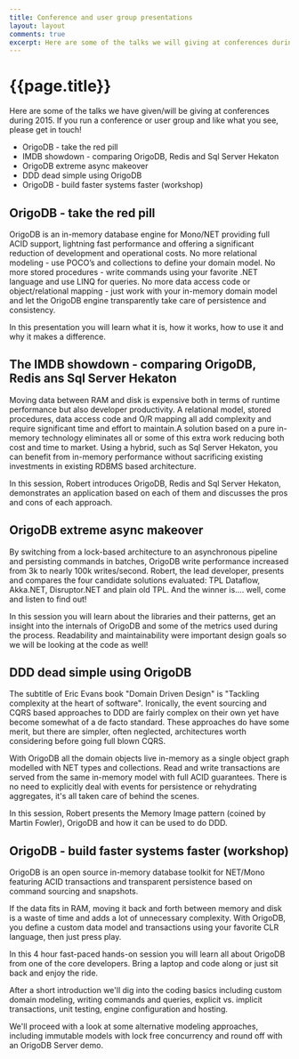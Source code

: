 ```yaml
---
title: Conference and user group presentations
layout: layout
comments: true
excerpt: Here are some of the talks we will giving at conferences during 2015
---
```


# {{page.title}}

Here are some of the talks we have given/will be giving at conferences during 2015. If you run a conference or user group and like what you see, please get in touch!

* OrigoDB - take the red pill
* IMDB showdown - comparing OrigoDB, Redis and Sql Server Hekaton
* OrigoDB extreme async makeover
* DDD dead simple using OrigoDB
* OrigoDB - build faster systems faster (workshop)

## OrigoDB - take the red pill
OrigoDB is an in-memory database engine for Mono/NET providing full ACID support, lightning fast performance and offering a significant reduction of development and operational costs. No more relational modeling - use POCO’s and collections to define your domain model. No more stored procedures - write commands using your favorite .NET language and use LINQ for queries. No more data access code or object/relational mapping - just work with your in-memory domain model and let the OrigoDB engine transparently take care of persistence and consistency.

In this presentation you will learn what it is, how it works, how to use it and why it makes a difference.

## The IMDB showdown - comparing OrigoDB, Redis ans Sql Server Hekaton
Moving data between RAM and disk is expensive both in terms of runtime performance but also developer productivity. A relational model, stored procedures, data access code and O/R mapping all add complexity and require significant time and effort to maintain.A solution based on a pure in-memory technology eliminates all or some of this extra work reducing both cost and time to market. Using a hybrid, such as Sql Server Hekaton, you can benefit from in-memory performance without sacrificing existing investments in existing RDBMS based architecture.

In this session, Robert introduces OrigoDB, Redis and Sql Server Hekaton, demonstrates an application based on each of them and discusses the pros and cons of each approach.

## OrigoDB extreme async makeover
By switching from a lock-based architecture to an asynchronous pipeline and persisting commands in batches, OrigoDB write performance increased from 3k to nearly 100k writes/second. Robert, the lead developer, presents and compares the four candidate solutions evaluated: TPL Dataflow, Akka.NET, Disruptor.NET and plain old TPL. And the winner is.... well, come and listen to find out!

In this session you will learn about the libraries and their patterns, get an insight into the internals of OrigoDB and some of the metrics used during the process. Readability and maintainability were important design goals so we will be looking at the code as well!

## DDD dead simple using OrigoDB
The subtitle of Eric Evans book "Domain Driven Design" is "Tackling complexity at the heart of software". Ironically, the event sourcing and CQRS based approaches to DDD are fairly complex on their own yet have become somewhat of a de facto standard. These approaches do have some merit, but there are simpler, often neglected, architectures worth considering before going full blown CQRS.

With OrigoDB all the domain objects live in-memory as a single object graph modelled with NET types and collections. Read and write transactions are served from the same in-memory model with full ACID guarantees. There is no need to explicitly deal with events for persistence or rehydrating aggregates, it's all taken care of behind the scenes.

In this session, Robert presents the Memory Image pattern (coined by Martin Fowler), OrigoDB and how it can be used to do DDD.

## OrigoDB - build faster systems faster (workshop)
OrigoDB is an open source in-memory database toolkit for NET/Mono featuring ACID transactions and transparent persistence based on command sourcing and snapshots.

If the data fits in RAM, moving it back and forth between memory and disk is a waste of time and adds a lot of unnecessary complexity. With OrigoDB, you define a custom data model and transactions using your favorite CLR language, then just press play.

In this 4 hour fast-paced hands-on session you will learn all about OrigoDB from one of the core developers. Bring a laptop and code along or just sit back and enjoy the ride.

After a short introduction we'll dig into the coding basics including custom domain modeling, writing commands and queries, explicit vs. implicit transactions, unit testing, engine configuration and hosting.

We'll proceed with a look at some alternative modeling approaches, including immutable models with lock free concurrency and round off with an OrigoDB Server demo.
